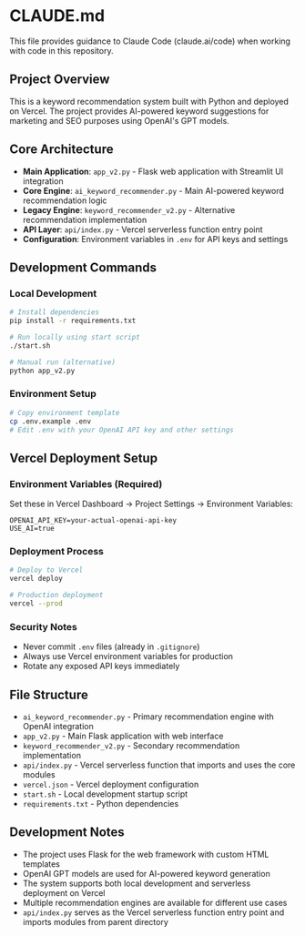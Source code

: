 # CLAUDE.md

This file provides guidance to Claude Code (claude.ai/code) when working with code in this repository.

## Project Overview

This is a keyword recommendation system built with Python and deployed on Vercel. The project provides AI-powered keyword suggestions for marketing and SEO purposes using OpenAI's GPT models.

## Core Architecture

- **Main Application**: `app_v2.py` - Flask web application with Streamlit UI integration
- **Core Engine**: `ai_keyword_recommender.py` - Main AI-powered keyword recommendation logic
- **Legacy Engine**: `keyword_recommender_v2.py` - Alternative recommendation implementation
- **API Layer**: `api/index.py` - Vercel serverless function entry point
- **Configuration**: Environment variables in `.env` for API keys and settings

## Development Commands

### Local Development
```bash
# Install dependencies
pip install -r requirements.txt

# Run locally using start script
./start.sh

# Manual run (alternative)
python app_v2.py
```

### Environment Setup
```bash
# Copy environment template
cp .env.example .env
# Edit .env with your OpenAI API key and other settings
```

## Vercel Deployment Setup

### Environment Variables (Required)
Set these in Vercel Dashboard → Project Settings → Environment Variables:
```
OPENAI_API_KEY=your-actual-openai-api-key
USE_AI=true
```

### Deployment Process
```bash
# Deploy to Vercel
vercel deploy

# Production deployment
vercel --prod
```

### Security Notes
- Never commit `.env` files (already in `.gitignore`)
- Always use Vercel environment variables for production
- Rotate any exposed API keys immediately

## File Structure

- `ai_keyword_recommender.py` - Primary recommendation engine with OpenAI integration
- `app_v2.py` - Main Flask application with web interface
- `keyword_recommender_v2.py` - Secondary recommendation implementation
- `api/index.py` - Vercel serverless function that imports and uses the core modules
- `vercel.json` - Vercel deployment configuration
- `start.sh` - Local development startup script
- `requirements.txt` - Python dependencies

## Development Notes

- The project uses Flask for the web framework with custom HTML templates
- OpenAI GPT models are used for AI-powered keyword generation
- The system supports both local development and serverless deployment on Vercel
- Multiple recommendation engines are available for different use cases
- `api/index.py` serves as the Vercel serverless function entry point and imports modules from parent directory